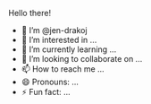 Hello there!

- 👋 I’m @jen-drakoj
- 👀 I’m interested in ...
- 🌱 I’m currently learning ...
- 💞️ I’m looking to collaborate on ...
- 📫 How to reach me ...
- 😄 Pronouns: ...
- ⚡ Fun fact: ...

<!---
jen-drakoj/jen-drakoj is a ✨ special ✨ repository because its `README.md` (this file) appears on your GitHub profile.
You can click the Preview link to take a look at your changes.
--->
